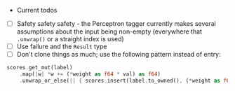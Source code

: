 * Current todos
- [ ] Safety safety safety - the Perceptron tagger currently makes several assumptions about the
input being non-empty (everywhere that `.unwrap()` or a straight index is used)
- [ ] Use failure and the `Result` type
- [ ] Don't clone things as much; use the following pattern instead of entry:

```rust
scores.get_mut(label)
    .map(|w| *w += (*weight as f64 * val) as f64)
    .unwrap_or_else(|| { scores.insert(label.to_owned(), (*weight as f64 * val) as f64); });
```